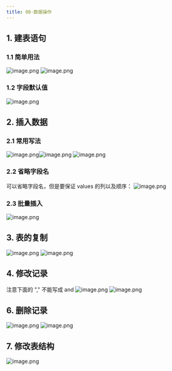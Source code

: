 ```yaml
---
title: 08-数据操作
---
```


## 1. 建表语句

### 1.1 简单用法

![image.png](http://s3.airtlab.com/mysql/1601908348937-91b4e3ca-3cbd-4199-9a35-c0bf441ed945.png)
![image.png](http://s3.airtlab.com/mysql/1601908524229-e532c80a-f39d-4d25-938d-914ec4d70c4c.png) 

### 1.2 字段默认值

![image.png](http://s3.airtlab.com/mysql/1601908863955-f6ddc28a-941e-487d-90b8-ea324fd5b6ad.png) 

## 2. 插入数据

### 2.1 常用写法

![image.png](http://s3.airtlab.com/mysql/1601908658192-2a84e38b-b707-4639-b654-5df9ec8d2ad9.png)![image.png](http://s3.airtlab.com/mysql/1601908673495-dbf776f8-4c94-4c21-a7da-2301723a921c.png)
![image.png](http://s3.airtlab.com/mysql/1601908737038-5ff5c405-ab89-4411-855e-33d469380124.png)

### 2.2 省略字段名

可以省略字段名，但是要保证 values 的列以及顺序：
![image.png](http://s3.airtlab.com/mysql/1601909044000-e89f9579-9ff0-4d2f-bcb7-189b0cab46d6.png) 

### 2.3 批量插入

![image.png](http://s3.airtlab.com/mysql/1601909161876-242d4b31-8dfb-4f4b-958d-83e25a0c10bc.png) 

## 3. 表的复制

![image.png](http://s3.airtlab.com/mysql/1601909315690-1ae48412-b540-497f-8e51-ce34d004c5c3.png)
![image.png](http://s3.airtlab.com/mysql/1601909348517-e4adea1a-82b4-45e2-9cd9-7a6fea71791a.png)

## 4. 修改记录

注意下面的 "," 不能写成 and
![image.png](http://s3.airtlab.com/mysql/1601909474821-7725e949-a4f0-4b28-8057-c02c4f66f783.png)
![image.png](http://s3.airtlab.com/mysql/1601909587175-31bbacf8-bf6f-4ee0-b87e-f90e250bb899.png)

## 6. 删除记录

![image.png](http://s3.airtlab.com/mysql/1601948470266-14b2c449-0976-46b0-b724-2d59f3402248.png)
![image.png](http://s3.airtlab.com/mysql/1601950008844-b5078395-850a-4722-8efd-0fb98e35257d.png)

## 7. 修改表结构
![image.png](http://s3.airtlab.com/mysql/1601949016580-ebec25be-b18f-4f8d-8ed4-617e6346c1e8.png)